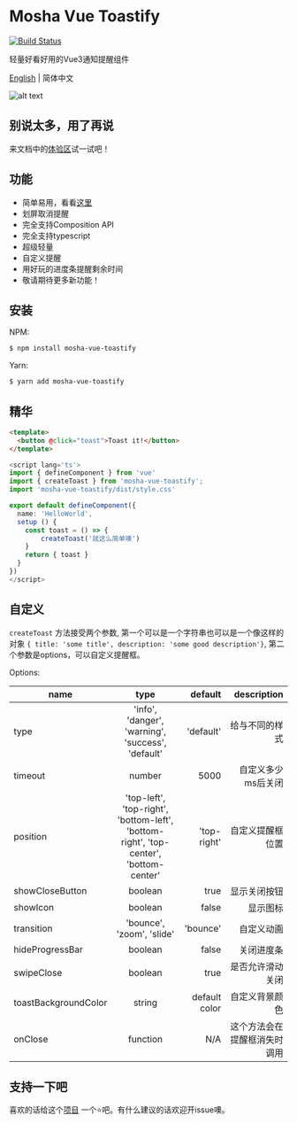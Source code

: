 # Mosha Vue Toastify

[![Build Status](https://travis-ci.com/szboynono/mosha-vue-toastify.svg?branch=main)](https://travis-ci.com/szboynono/mosha-vue-toastify)

轻量好看好用的Vue3通知提醒组件

[English](./README.md) | 简体中文

![alt text](./gif/demo.gif "Logo Title Text 1")

## 别说太多，用了再说

来文档中的[体验区](https://szboynono.github.io/mosha-vue-toastify/)试一试吧！

## 功能
- 简单易用，看看[这里](#精华)
- 划屏取消提醒
- 完全支持Composition API
- 完全支持typescript
- 超级轻量
- 自定义提醒
- 用好玩的进度条提醒剩余时间
- 敬请期待更多新功能！

## 安装

NPM:

```bash
$ npm install mosha-vue-toastify
```

Yarn:

```bash
$ yarn add mosha-vue-toastify
```

## 精华
```html
<template>
  <button @click="toast">Toast it!</button>
</template>
```
```ts
<script lang='ts'>
import { defineComponent } from 'vue'
import { createToast } from 'mosha-vue-toastify';
import 'mosha-vue-toastify/dist/style.css'

export default defineComponent({
  name: 'HelloWorld',
  setup () {
    const toast = () => {
        createToast('就这么简单噢')
    }
    return { toast }
  }
})
</script>
```

## 自定义


`createToast` 方法接受两个参数, 第一个可以是一个字符串也可以是一个像这样的对象 `{ title: 'some title', description: 'some good description'}`, 第二个参数是options，可以自定义提醒框。


Options:

| name        | type           | default  | description |
| ------------- |:-------------:| -----:| -----:|
| type      | 'info', 'danger', 'warning', 'success', 'default' | 'default' | 给与不同的样式 |
| timeout      | number      |   5000 | 自定义多少ms后关闭
| position      | 'top-left', 'top-right', 'bottom-left', 'bottom-right', 'top-center', 'bottom-center' |   'top-right' | 自定义提醒框位置 |
| showCloseButton | boolean      |    true | 显示关闭按钮 |
| showIcon | boolean      |    false | 显示图标 |
| transition | 'bounce', 'zoom', 'slide' | 'bounce' | 自定义动画 |
| hideProgressBar | boolean      |    false | 关闭进度条 |
| swipeClose | boolean      |    true | 是否允许滑动关闭 |
| toastBackgroundColor | string      | default color | 自定义背景颜色 |
| onClose | function      | N/A | 这个方法会在提醒框消失时调用 |

## 支持一下吧

喜欢的话给这个[项目](https://github.com/szboynono/mosha-vue-toastify) 一个⭐吧。有什么建议的话欢迎开issue噢。